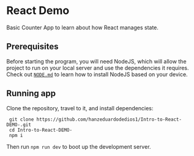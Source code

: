 # React Demo
Basic Counter App to learn about how React manages state.
## Prerequisites
Before starting the program, you will need NodeJS, which will allow the project to run on your local server and use the dependencies it requires.
Check out [`NODE.md`](NODE.md) to learn how to install NodeJS based on your device.
## Running app
Clone the repository, travel to it, and install dependencies:

```
 git clone https://github.com/hanzeduardodedios1/Intro-to-React-DEMO-.git
 cd Intro-to-React-DEMO-
 npm i
```

Then run `npm run dev` to boot up the development server.
